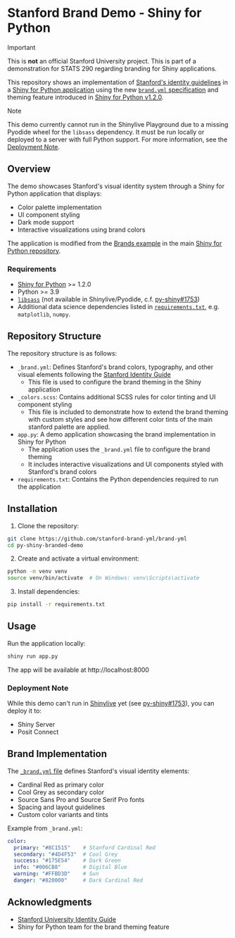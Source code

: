 # Stanford Brand Demo - Shiny for Python

> [!IMPORTANT]
> 
> This is **not** an official Stanford University project. This is part of a demonstration for STATS 290 regarding branding for Shiny applications.

This repository shows an implementation of [Stanford's identity guidelines][suidg] in a [Shiny for Python application][s4py] using the new [`brand.yml` specification][byml] and theming feature introduced in [Shiny for Python v1.2.0](https://github.com/posit-dev/py-shiny/releases/tag/v1.2.0).

> [!NOTE]
>
> This demo currently cannot run in the Shinylive Playground due to a missing Pyodide wheel for the `libsass` dependency. 
> It must be run locally or deployed to a server with full Python support. For more information, see the [Deployment Note](#deployment-note).

## Overview

The demo showcases Stanford's visual identity system through a Shiny for Python application that displays:

- Color palette implementation
- UI component styling
- Dark mode support
- Interactive visualizations using brand colors

The application is modified from the [Brands example](https://github.com/posit-dev/py-shiny/tree/main/examples/brand) in the main [Shiny for Python repository](https://github.com/posit-dev/py-shiny/).

### Requirements

- [Shiny for Python][s4py] >= 1.2.0
- Python >= 3.9
- [`libsass`](https://sass.github.io/libsass-python/) (not available in Shinylive/Pyodide, c.f. [py-shiny#1753](https://github.com/posit-dev/py-shiny/issues/1753))
- Additional data science dependencies listed in [`requirements.txt`](requirements.txt), e.g. `matplotlib`, `numpy`.

## Repository Structure

The repository structure is as follows:


- `_brand.yml`: Defines Stanford's brand colors, typography, and other visual elements following the [Stanford Identity Guide][suidg]
    - This file is used to configure the brand theming in the Shiny application
- `_colors.scss`: Contains additional SCSS rules for color tinting and UI component styling
   - This file is included to demonstrate how to extend the brand theming with custom styles and see how different color tints
     of the main stanford palette are applied.
- `app.py`: A demo application showcasing the brand implementation in Shiny for Python
    - The application uses the `_brand.yml` file to configure the brand theming
    - It includes interactive visualizations and UI components styled with Stanford's brand colors
- `requirements.txt`: Contains the Python dependencies required to run the application


## Installation

1. Clone the repository:

```bash
git clone https://github.com/stanford-brand-yml/brand-yml
cd py-shiny-branded-demo
```

2. Create and activate a virtual environment:

```bash
python -m venv venv
source venv/bin/activate  # On Windows: venv\Scripts\activate
```

3. Install dependencies:

```bash
pip install -r requirements.txt
```

## Usage

Run the application locally:

```bash
shiny run app.py
```

The app will be available at http://localhost:8000

### Deployment Note

While this demo can't run in [Shinylive][shinylive] yet (see [py-shiny#1753](https://github.com/posit-dev/py-shiny/issues/1753)), you can deploy it to:

- Shiny Server
- Posit Connect

## Brand Implementation

The [`_brand.yml` file][byml] defines Stanford's visual identity elements:

- Cardinal Red as primary color
- Cool Grey as secondary color
- Source Sans Pro and Source Serif Pro fonts
- Spacing and layout guidelines
- Custom color variants and tints

Example from `_brand.yml`:

```yaml
color:
  primary: "#8C1515"    # Stanford Cardinal Red
  secondary: "#4D4F53"  # Cool Grey
  success: "#175E54"    # Dark Green
  info: "#006CB8"       # Digital Blue
  warning: "#FFBD3D"    # Sun
  danger: "#820000"     # Dark Cardinal Red
```

## Acknowledgments

- [Stanford University Identity Guide][suidg]
- Shiny for Python team for the brand theming feature

[suidg]: https://identity.stanford.edu/
[s4py]: https://shiny.posit.co/py/
[byml]: https://posit-dev.github.io/brand-yml/
[shinylive]: https://shiny.posit.co/py/docs/shinylive.html
